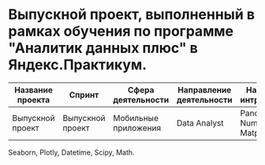 # Выпускной проект, выполненный в рамках обучения по программе "Аналитик данных плюс" в Яндекс.Практикум.

| Название проекта | Спринт | Сфера деятельности | Направление деятельности | Навыки и интрументы |
| ------------- | ------------- | ------------- | ------------- | ------------- |
|Выпускной проект | Выпускной проект | Мобильные приложения | Data Analyst |  Pandas, Numpy, Matplotlib, 
Seaborn, Plotly, Datetime, Scipy, Math.

